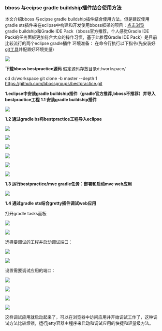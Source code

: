 ### bboss 与ecipse gradle buildship插件结合使用方法

 本文介绍bboss 与ecipse gradle buildship插件结合使用方法，但是建议使用gradle sts插件来在eclipse中构建和开发使用bboss框架的项目：[点击浏览](http://yin-bp.iteye.com/blog/2313145)
gradle buildship和Gradle IDE Pack（bboss官方推荐，个人感觉Gradle IDE Pack的任务面板更加符合大众的操作习惯，基于此推荐Gradle IDE Pack）是目前比较流行的两个eclipse gradle插件
环境准备：
在命令行执行以下指令(先安装好[git工具](http://dlsw.baidu.com/sw-search-sp/soft/4e/30195/Git-2.7.2-32-bit_setup.1457942412.exe)并配置好环境变量)

![](images/bboss/3e8f14a6-c21a-3ddf-995a-c66d0707827e.png)

  **下载bboss bestpractice源码**
假定源码存放目录d:/workspace/

cd d:/workspace
git clone -b master --depth 1 https://github.com/bbossgroups/bestpractice.git

**1.eclipse中安装gradle buildship插件（gradle官方推荐,bboss不推荐）并导入bestpractice工程**
**1.1 安装gradle buildship插件**  

![](images/bboss/8768b119-4818-367d-bf3b-999331537eff.png)

**1.2 通过gradle bs将bestpractice工程导入eclipse**

![](images/bboss/8701df1f-e355-33a6-b7a6-de17f2ce9ec9.png)

![](images/bboss/a4ae5e7f-1ee4-3d48-aead-46e59987f5ce.png)

![](images/bboss/1e772d40-60b8-38b4-9311-4769b058e340.png)

![](images/bboss/470955c1-0727-3803-a057-d0c0d5db9647.png)

![](images/bboss/babe0bfb-d670-39f0-bf61-8dab97094001.png)

![](images/bboss/ec33dc1a-ab55-3f46-987e-f34fa05aca8c.png)

**1.3 运行bestpractice/mvc gradle任务：部署和启动mvc web应用**

![](images/bboss/785dc1e9-199f-34b7-88ff-6d98901b0942.png)

**1.4 通过gradle sts结合gretty插件调试web应用**

打开gradle tasks面板

![](images/bboss/1ca72901-d7d1-3108-803d-138077668a37.jpg)

![](images/bboss/dd9bf144-5899-3efd-99e3-3aa150113bd2.jpg)

选择要调试的工程并启动调试端口：

![](images/bboss/6c587988-a53f-3fe2-a655-0e9994921d28.jpg)

![](images/bboss/6287f07a-96bb-30ee-bdd3-8c4ef4cf7677.jpg)

设置需要调试应用的端口：

![](images/bboss/e9dc0b14-7e39-3e31-b938-8af8f06924bb.jpg)

![](images/bboss/11897a7b-e73b-3e9a-951f-409a34618fb9.jpg)

![](images/bboss/18182c65-2bd0-3846-b4ce-490a9d88b7d3.jpg)

![](images/bboss/04f4078b-ae63-3c83-9fbf-43d30ff318c5.jpg)

这样调试应用就启动起来了，可以在浏览器中访问应用并开始调试工作了，这种调试方法比较烦锁，运行jetty容器主程序来启动和调试应用的快捷和轻量级方法。